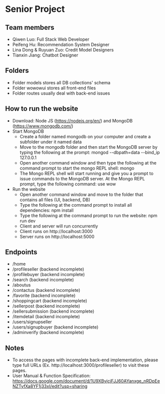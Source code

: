 # Senior Project

## Team members
- Qiwen Luo: Full Stack Web Developer
- Peifeng Hu: Recommendation System Designer
- Lina Dong & Ruyuan Zuo: Credit Model Designers
- Tianxin Jiang: Chatbot Designer

## Folders
- Folder models stores all DB collections' schema 
- Folder wowowui stores all front-end files
- Folder routes usually deal with back-end issues

## How to run the website
- Download: Node JS (https://nodejs.org/en/) and MongoDB (https://www.mongodb.com/)
- Start MongoDB
     - Create a folder named mongodb on your computer and create a subfolder under it named data 
     - Move to the mongodb folder and then start the MongoDB server by typing the following at the prompt: mongod --dbpath=data --bind_ip 127.0.0.1
     - Open another command window and then type the following at the command prompt to start the mongo REPL shell: mongo
     - The Mongo REPL shell will start running and give you a prompt to issue commands to the MongoDB server. At the Mongo REPL prompt, type the following command: use wow
- Run the website
     - Open another command window and move to the folder that contains all files (UI, backend, DB)
     - Type the following at the command prompt to install all dependencies: npm install
     - Type the following at the command prompt to run the website: npm run dev 
     - Client and server will run concurrently
     - Client runs on http://localhost:3000
     - Server runs on http://localhost:5000

## Endpoints
- /home
- /profileseller (backend incomplete)
- /profilebuyer (backend incomplete)
- /search (backend incomplete)
- /aboutus
- /contactus (backend incomplete)
- /favorite (backend incomplete)
- /shoppingcart (backend incomplete)
- /sellerpost (backend incomplete)
- /sellersubmission (backend incomplete)
- /itemdetail (backend incomplete)
- /users/signupseller
- /users/signupbuyer (backend incomplete)
- /adminverify (backend incomplete)

## Notes
- To access the pages with incomplete back-end implementation, please type full URLs (Ex. http://localhost:3000/profileseller) to visit these pages.
- User Manual & Function Specification: https://docs.google.com/document/d/1U9XByjcjFJJ60AYanxge_nRDpEeNZTyfXa8YF1j33xI/edit?usp=sharing
